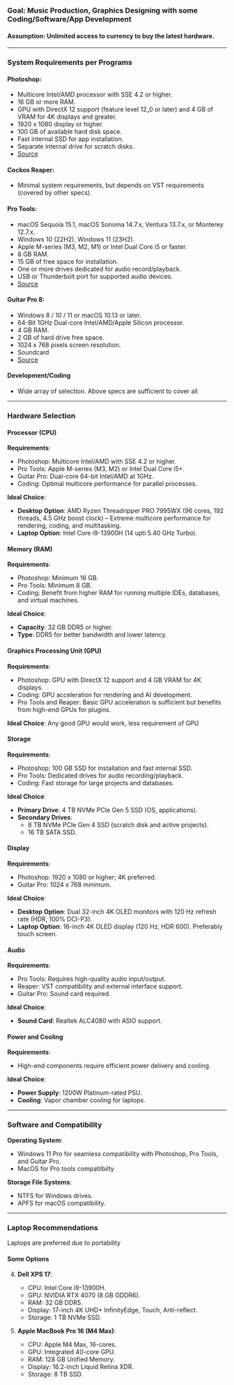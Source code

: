 ### Goal: Music Production,  Graphics Designing with some Coding/Software/App Development

#### **Assumption**: Unlimited access to currency to buy the latest hardware.

---

### **System Requirements per Programs**

#### **Photoshop**:
- Multicore Intel/AMD processor with SSE 4.2 or higher.
- 16 GB or more RAM.
- GPU with DirectX 12 support (feature level 12_0 or later) and 4 GB of VRAM for 4K displays and greater.
- 1920 x 1080 display or higher.
- 100 GB of available hard disk space.
- Fast internal SSD for app installation.
- Separate internal drive for scratch disks.
-  [Source](https://helpx.adobe.com/in/photoshop/system-requirements.html)

#### **Cockos Reaper**:
- Minimal system requirements, but depends on VST requirements (covered by other specs).

#### **Pro Tools**:
- macOS Sequoia 15.1, macOS Sonoma 14.7.x, Ventura 13.7.x, or Monterey 12.7.x.
- Windows 10 (22H2), Windows 11 (23H2).
- Apple M-series (M3, M2, M1) or Intel Dual Core i5 or faster.
- 8 GB RAM.
- 15 GB of free space for installation.
- One or more drives dedicated for audio record/playback.
- USB or Thunderbolt port for supported audio devices.
- [Source](https://avidtech.my.salesforce-sites.com/pkb/articles/compatibility/Pro-Tools-System-Requirements) 

#### **Guitar Pro 8**:
- Windows 8 / 10 / 11 or macOS 10.13 or later.
- 64-Bit 1GHz Dual-core Intel/AMD/Apple Silicon processor.
- 4 GB RAM.
- 2 GB of hard drive free space.
- 1024 x 768 pixels screen resolution.
- Soundcard
- [Source](https://support.guitar-pro.com/hc/en-us/articles/5703223630109-GP8-Guitar-Pro-8-system-requirements)

#### **Development/Coding**
 - Wide array of selection. Above specs are sufficient to cover all
---

### **Hardware Selection**

#### **Processor (CPU)**
**Requirements**:
- Photoshop: Multicore Intel/AMD with SSE 4.2 or higher.
- Pro Tools: Apple M-series (M3, M2) or Intel Dual Core i5+.
- Guitar Pro: Dual-core 64-bit Intel/AMD at 1GHz.
- Coding: Optimal multicore performance for parallel processes.

**Ideal Choice**:
- **Desktop Option**: AMD Ryzen Threadripper PRO 7995WX (96 cores, 192 threads, 4.5 GHz boost clock) – Extreme multicore performance for rendering, coding, and multitasking.
- **Laptop Option**: Intel Core i9-13900H (14 upti 5.40 GHz Turbo).

#### **Memory (RAM)**
**Requirements**:
- Photoshop: Minimum 16 GB.
- Pro Tools: Minimum 8 GB.
- Coding: Benefit from higher RAM for running multiple IDEs, databases, and virtual machines.

**Ideal Choice**:
- **Capacity**: 32 GB DDR5 or higher.
- **Type**: DDR5 for better bandwidth and lower latency.

#### **Graphics Processing Unit (GPU)**
**Requirements**:
- Photoshop: GPU with DirectX 12 support and 4 GB VRAM for 4K displays.
- Coding: GPU acceleration for rendering and AI development.
- Pro Tools and Reaper: Basic GPU acceleration is sufficient but benefits from high-end GPUs for plugins.

**Ideal Choice**:
Any good GPU would work, less requirement of GPU

#### **Storage**
**Requirements**:
- Photoshop: 100 GB SSD for installation and fast internal SSD.
- Pro Tools: Dedicated drives for audio recording/playback.
- Coding: Fast storage for large projects and databases.

**Ideal Choice**:
- **Primary Drive**: 4 TB NVMe PCIe Gen 5 SSD (OS, applications).
- **Secondary Drives**:
  - 8 TB NVMe PCIe Gen 4 SSD (scratch disk and active projects).
  - 16 TB SATA SSD.

#### **Display**
**Requirements**:
- Photoshop: 1920 x 1080 or higher; 4K preferred.
- Guitar Pro: 1024 x 768 minimum.

**Ideal Choice**:
- **Desktop Option**: Dual 32-inch 4K OLED monitors with 120 Hz refresh rate (HDR, 100% DCI-P3).
- **Laptop Option**: 16-inch 4K OLED display (120 Hz, HDR 600). Preferably touch screen.

#### **Audio**
**Requirements**:
- Pro Tools: Requires high-quality audio input/output.
- Reaper: VST compatibility and external interface support.
- Guitar Pro: Sound card required.

**Ideal Choice**:
- **Sound Card**: Realtek ALC4080 with ASIO support.

#### **Power and Cooling**
**Requirements**:
- High-end components require efficient power delivery and cooling.

**Ideal Choice**:
- **Power Supply**: 1200W Platinum-rated PSU.
- **Cooling**: Vapor chamber cooling for laptops.

---

### **Software and Compatibility**

**Operating System**:
- Windows 11 Pro for seamless compatibility with Photoshop, Pro Tools, and Guitar Pro.
- MacOS for Pro tools compatilbilty

**Storage File Systems**:
- NTFS for Windows drives.
- APFS for macOS compatibility.

---

### **Laptop Recommendations**
Laptops are preferred due to portability

#### **Some Options**


4. **Dell XPS 17**:
   - CPU: Intel Core i9-13900H.
   - GPU: NVIDIA RTX 4070 (8 GB GDDR6).
   - RAM: 32 GB DDR5.
   - Display: 17-inch 4K UHD+ InfinityEdge, Touch, Anti-reflect.
   - Storage: 1 TB NVMe SSD.

5. **Apple MacBook Pro 16 (M4 Max)**:
   - CPU: Apple M4 Max, 16-cores.
   - GPU: Integrated 40-core GPU.
   - RAM: 128 GB Unified Memory.
   - Display: 16.2-inch Liquid Retina XDR.
   - Storage: 8 TB SSD.

